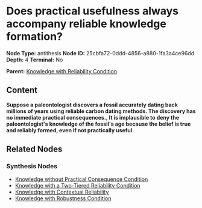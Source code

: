 # Does practical usefulness always accompany reliable knowledge formation?

**Node Type:** antithesis
**Node ID:** 25cbfa72-0ddd-4856-a880-1fa3a4ce96dd
**Depth:** 4
**Terminal:** No

**Parent:** [Knowledge with Reliability Condition](knowledge-with-reliability-condition-synthesis-24e3f157-81fa-49ac-9798-7c7f15ac572d.md)

## Content

**Suppose a paleontologist discovers a fossil accurately dating back millions of years using reliable carbon dating methods. The discovery has no immediate practical consequences.**, **It is implausible to deny the paleontologist's knowledge of the fossil's age because the belief is true and reliably formed, even if not practically useful.**

## Related Nodes

### Synthesis Nodes

- [Knowledge without Practical Consequence Condition](knowledge-without-practical-consequence-condition-synthesis-3d7f3f6e-4221-47c5-8587-db10f03347aa.md)
- [Knowledge with a Two-Tiered Reliability Condition](knowledge-with-a-two-tiered-reliability-condition-synthesis-ef12ef91-de86-4837-85a6-984ecb3483ae.md)
- [Knowledge with Contextual Reliability](knowledge-with-contextual-reliability-synthesis-0f9b3867-6dd2-406e-a4cf-1188418a2763.md)
- [Knowledge with Robustness Condition](knowledge-with-robustness-condition-synthesis-ec21d92d-1277-4641-be34-f451d4a44290.md)
